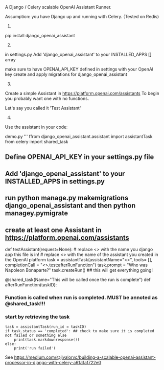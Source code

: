 A Django / Celery scalable OpenAI Assistant Runner.

Assumption: you have Django up and running with Celery. 
(Tested on Redis)

1)
pip install django_openai_assistant

2)
in settings.py
Add 'django_openai_assistant' to your INSTALLED_APPS [] array 

make sure to have OPENAI_API_KEY defined in settings with your OpenAI key
create and apply migrations for django_openai_assistant 

3)
Create a simple Assistant in https://platform.openai.com/assistants
To begin you probably want one with no functions.

Let's say you called it 'Test Assistant'

4)
Use the assistant in your code:


demo.py
'''
ffrom django_openai_assistant.assistant import assistantTask
from celery import shared_task

## Define OPENAI_API_KEY in your settings.py file
## Add 'django_openai_assistant' to your INSTALLED_APPS in settings.py
## run python manage.py makemigrations django_openai_assistant and then python managey.pymigrate
## create at least one Assistant in https://platform.openai.com/assistants

def testAssistant(request=None):
    # replace <<your appname>> with the name you django app this file is in!
    # replace <<your assistant name>> with the name of the assistant you created in the OpenAI platform
    task = assistantTask(assistantName="<<your assistant name>>", tools= [], completionCall = "<<your appname>>.test:afterRunFunction")
    task.prompt = "Who was Napoleon Bonaparte?"
    task.createRun() ## this will get everything going!

@shared_task(Name="This will be called once the run is complete")
def afterRunFunction(taskID):
### Function is called when run is completed. MUST be annoted as @shared_task!!! 
### start by retrieving the task
    task = assistantTask(run_id = taskID)
    if task.status == 'completed': ## check to make sure it is completed not failed or something else
        print(task.markdownresponse())
    else:
        print('run failed')



See https://medium.com/@jlvalorvc/building-a-scalable-openai-assistant-processor-in-django-with-celery-a61a1af722e0